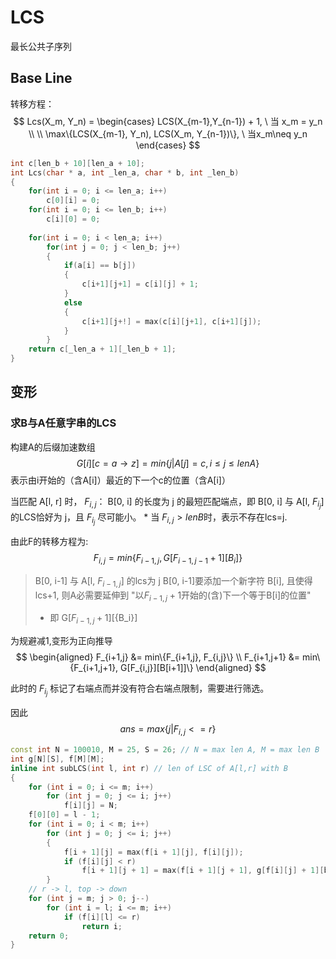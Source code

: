 # LCS

最长公共子序列

## Base Line
转移方程：
$$
Lcs(X_m, Y_n) = 
\begin{cases}
  LCS(X_{m-1},Y_{n-1}) + 1, \ 当 x_m = y_n \\
  \\
  \max\{LCS(X_{m-1}, Y_n), LCS(X_m, Y_{n-1})\}, \ 当x_m\neq y_n
\end{cases}
$$

```cpp
int c[len_b + 10][len_a + 10];
int Lcs(char * a, int _len_a, char * b, int _len_b)
{
    for(int i = 0; i <= len_a; i++)
        c[0][i] = 0;
    for(int i = 0; i <= len_b; i++)
        c[i][0] = 0;
    
    for(int i = 0; i < len_a; i++)
        for(int j = 0; j < len_b; j++)
        {
            if(a[i] == b[j])
            {
                c[i+1][j+1] = c[i][j] + 1;
            }
            else
            {
                c[i+1][j+!] = max(c[i][j+1], c[i+1][j]);
            }
        }
    return c[_len_a + 1][_len_b + 1];
}
```

## 变形
### 求B与A任意字串的LCS
构建A的后缀加速数组 
$$G[i][c=a\rightarrow z] = min\{j | A[j] = c, i \leq j \leq lenA\}$$
表示由i开始的（含A[i]）最近的下一个c的位置（含A[i]）

当匹配 A[l, r] 时，
$F_{i,j}$： B[0, i] 的长度为 j 的最短匹配端点，即 B[0, i] 与 A[l, $F_{i_j}$] 的LCS恰好为 j，且 $F_{i_j}$ 尽可能小。
\* 当 $F_{i,j} > lenB$时，表示不存在lcs=j.

由此F的转移方程为:
$$F_{i,j} = min\{F_{i-1,j}, G[ F_{i-1,j-1} + 1 ][ B_i ]\}$$

> B[0, i-1] 与 A[l, $F_{i-1,j}$] 的lcs为 j
> B[0, i-1]要添加一个新字符 B[i], 且使得lcs+1, 则A必需要延伸到 "以$F_{i-1,j}+1$开始的(含)下一个等于B[i]的位置" 
> + 即 G[$F_{i-1,j}+1$][{B_i}]

为规避减1,变形为正向推导
$$
\begin{aligned}
    F_{i+1,j} &= min\{F_{i+1,j}, F_{i,j}\} \\
    F_{i+1,j+1} &= min\{F_{i+1,j+1}, G[F_{i,j}][B[i+1]]\}
\end{aligned}
$$

此时的 $F_{i_j}$ 标记了右端点而并没有符合右端点限制，需要进行筛选。

因此
    $$ans = max\{j | F_{i, j} <= r\}$$
```cpp
const int N = 100010, M = 25, S = 26; // N = max len A, M = max len B
int g[N][S], f[M][M];
inline int subLCS(int l, int r) // len of LSC of A[l,r] with B
{
    for (int i = 0; i <= m; i++)
        for (int j = 0; j <= i; j++)
            f[i][j] = N;
    f[0][0] = l - 1;
    for (int i = 0; i < m; i++)
        for (int j = 0; j <= i; j++)
        {
            f[i + 1][j] = max(f[i + 1][j], f[i][j]);
            if (f[i][j] < r)
                f[i + 1][j + 1] = max(f[i + 1][j + 1], g[f[i][j] + 1][b[i + 1]]);
        }
    // r -> l, top -> down
    for (int j = m; j > 0; j--)
        for (int i = l; i <= m; i++)
            if (f[i][l] <= r)
                return i;
    return 0;
}
```